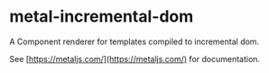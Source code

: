 # metal-incremental-dom

A Component renderer for templates compiled to incremental dom.

See [https://metaljs.com/](https://metaljs.com/) for documentation.
